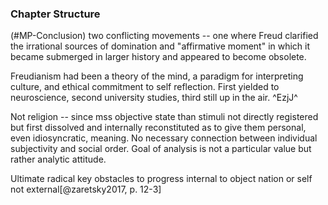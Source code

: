 ### Chapter Structure

(#MP-Conclusion) two conflicting movements -- one where Freud clarified the irrational sources of domination and "affirmative moment" in which it became submerged in larger history and appeared to become obsolete.

Freudianism had been a theory of the mind, a paradigm for interpreting culture, and ethical commitment to self reflection.  First yielded to neuroscience, second university studies, third still up in the air. ^EzjJ^

Not religion -- since mss objective state than stimuli not directly registered but first dissolved and internally reconstituted as to give them personal, even idiosyncratic, meaning. No necessary connection between individual subjectivity and social order. Goal of analysis is not a particular value but rather analytic attitude.

Ultimate radical key obstacles to progress internal to object nation or self not external[@zaretsky2017, p. 12-3]
